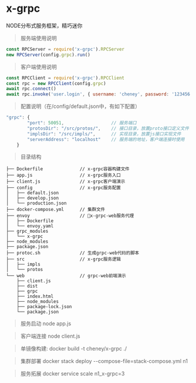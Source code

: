 # x-grpc
NODE分布式服务框架，精巧迷你

>服务端使用说明
```javascript
const RPCServer = require('x-grpc').RPCServer
new RPCServer(config.grpc).run()
```

>客户端使用说明
```javascript
const RPCClient = require('x-grpc').RPCClient
const rpc = new RPCClient(config.grpc)
await rpc.connect()
await rpc.invoke('user.login', { username: 'cheney', password: '123456' })
```

>配置说明（在/config/default.json中，有如下配置）
```javascript
"grpc": {
        "port": 50051,                  // 服务端口
        "protosDir": "/src/protos/",    // 接口目录，放置proto接口定义文件
        "implsDir": "/src/impls/",      // 实现目录，放置js接口实现文件
        "serverAddress": "localhost"    // 服务端的地址，客户端连接时使用
    }
```

>目录结构
```
├── Dockerfile              // x-grpc容器构建文件
├── app.js                  // x-grpc服务入口
├── client.js               // x-grpc客户端演示
├── config                  // x-grpc服务配置
│   ├── default.json
│   ├── develop.json
│   └── production.json
├── docker-compose.yml      // 集群文件
├── envoy                   // x-grpc-web服务代理
│   ├── Dockerfile
│   └── envoy.yaml
├── grpc_modules
│   └── x-grpc
├── node_modules
├── package.json
├── protoc.sh               // 生成grpc-web代码的脚本
├── src                     // x-grpc服务逻辑
│   ├── impls
│   └── protos
└── web                     // grpc-web前端演示
    ├── client.js
    ├── dist
    ├── grpc
    ├── index.html
    ├── node_modules
    ├── package-lock.json
    └── package.json
```

>服务启动
node app.js

>客户端连接
node client.js

>单镜像构建:
docker build -t cheney/x-grpc ./

>集群部署
docker stack deploy --compose-file=stack-compose.yml n1

>服务拓展
docker service scale n1_x-grpc=3